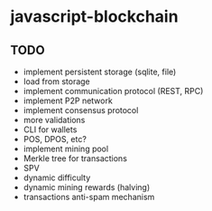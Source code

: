 # javascript-blockchain

## TODO

* implement persistent storage (sqlite, file)
* load from storage
* implement communication protocol (REST, RPC)
* implement P2P network
* implement consensus protocol
* more validations
* CLI for wallets
* POS, DPOS, etc?
* implement mining pool
* Merkle tree for transactions
* SPV
* dynamic difficulty
* dynamic mining rewards (halving)
* transactions anti-spam mechanism
